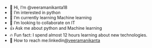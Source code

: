 - 👋 Hi, I’m @veeramanikanta18
- 👀 I’m interested in python
- 🌱 I’m currently learning Machine learning
- 💞️ I’m looking to collaborate on IT
- 👍 Ask me about python and Machine learning
- 🔥 Fun fact: I spend almost 12 hours learning about new technologies.
- 🔗 How to reach me:linkedin[@veeramanikanta](https://www.linkedin.com/in/veera-manikanta-997b0720b)




